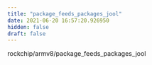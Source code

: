 ```yaml
---
title: "package_feeds_packages_jool"
date: 2021-06-20 16:57:20.926950
hidden: false
draft: false
---
```


rockchip/armv8/package_feeds_packages_jool

